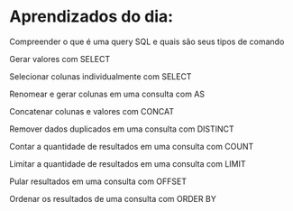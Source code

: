 <h1>Aprendizados do dia:</h1>

Compreender o que é uma query SQL e quais são seus tipos de comando

Gerar valores com SELECT

Selecionar colunas individualmente com SELECT

Renomear e gerar colunas em uma consulta com AS

Concatenar colunas e valores com CONCAT

Remover dados duplicados em uma consulta com DISTINCT

Contar a quantidade de resultados em uma consulta com COUNT

Limitar a quantidade de resultados em uma consulta com LIMIT

Pular resultados em uma consulta com OFFSET

Ordenar os resultados de uma consulta com ORDER BY

